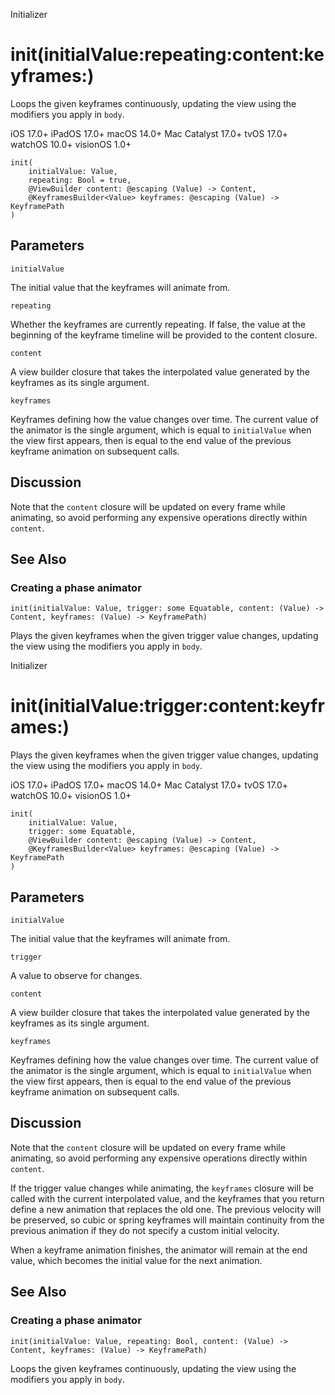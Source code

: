 Initializer

# init(initialValue:repeating:content:keyframes:)

Loops the given keyframes continuously, updating the view using the modifiers
you apply in `body`.

iOS 17.0+  iPadOS 17.0+  macOS 14.0+  Mac Catalyst 17.0+  tvOS 17.0+  watchOS
10.0+  visionOS 1.0+

    
    
    init(
        initialValue: Value,
        repeating: Bool = true,
        @ViewBuilder content: @escaping (Value) -> Content,
        @KeyframesBuilder<Value> keyframes: @escaping (Value) -> KeyframePath
    )

##  Parameters

`initialValue`

    

The initial value that the keyframes will animate from.

`repeating`

    

Whether the keyframes are currently repeating. If false, the value at the
beginning of the keyframe timeline will be provided to the content closure.

`content`

    

A view builder closure that takes the interpolated value generated by the
keyframes as its single argument.

`keyframes`

    

Keyframes defining how the value changes over time. The current value of the
animator is the single argument, which is equal to `initialValue` when the
view first appears, then is equal to the end value of the previous keyframe
animation on subsequent calls.

## Discussion

Note that the `content` closure will be updated on every frame while
animating, so avoid performing any expensive operations directly within
`content`.

## See Also

### Creating a phase animator

`init(initialValue: Value, trigger: some Equatable, content: (Value) ->
Content, keyframes: (Value) -> KeyframePath)`

Plays the given keyframes when the given trigger value changes, updating the
view using the modifiers you apply in `body`.

Initializer

# init(initialValue:trigger:content:keyframes:)

Plays the given keyframes when the given trigger value changes, updating the
view using the modifiers you apply in `body`.

iOS 17.0+  iPadOS 17.0+  macOS 14.0+  Mac Catalyst 17.0+  tvOS 17.0+  watchOS
10.0+  visionOS 1.0+

    
    
    init(
        initialValue: Value,
        trigger: some Equatable,
        @ViewBuilder content: @escaping (Value) -> Content,
        @KeyframesBuilder<Value> keyframes: @escaping (Value) -> KeyframePath
    )

##  Parameters

`initialValue`

    

The initial value that the keyframes will animate from.

`trigger`

    

A value to observe for changes.

`content`

    

A view builder closure that takes the interpolated value generated by the
keyframes as its single argument.

`keyframes`

    

Keyframes defining how the value changes over time. The current value of the
animator is the single argument, which is equal to `initialValue` when the
view first appears, then is equal to the end value of the previous keyframe
animation on subsequent calls.

## Discussion

Note that the `content` closure will be updated on every frame while
animating, so avoid performing any expensive operations directly within
`content`.

If the trigger value changes while animating, the `keyframes` closure will be
called with the current interpolated value, and the keyframes that you return
define a new animation that replaces the old one. The previous velocity will
be preserved, so cubic or spring keyframes will maintain continuity from the
previous animation if they do not specify a custom initial velocity.

When a keyframe animation finishes, the animator will remain at the end value,
which becomes the initial value for the next animation.

## See Also

### Creating a phase animator

`init(initialValue: Value, repeating: Bool, content: (Value) -> Content,
keyframes: (Value) -> KeyframePath)`

Loops the given keyframes continuously, updating the view using the modifiers
you apply in `body`.

